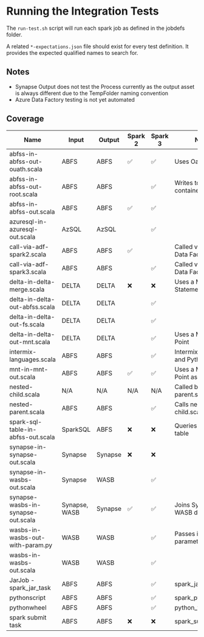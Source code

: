 # Running the Integration Tests

The `run-test.sh` script will run each spark job as defined in the jobdefs folder.

A related `*-expectations.json` file should exist for every test definition. It provides the expected qualified names to search for.


## Notes

* Synapse Output does not test the Process currently as the output asset is always different due to the TempFolder naming convention
* Azure Data Factory testing is not yet automated

## Coverage

|Name|Input|Output|Spark 2|Spark 3|Note|
|----|----|----|----|----|----|
|abfss-in-abfss-out-ouath.scala|ABFS|ABFS|✅|✅|Uses Oauth|
|abfss-in-abfss-out-root.scala|ABFS|ABFS||✅|Writes to root of container|
|abfss-in-abfss-out.scala|ABFS|ABFS|✅|✅||
|azuresql-in-azuresql-out.scala|AzSQL|AzSQL||✅||
|call-via-adf-spark2.scala|ABFS|ABFS|✅||Called via Azure Data Factory|
|call-via-adf-spark3.scala|ABFS|ABFS||✅|Called via Azure Data Factory|
|delta-in-delta-merge.scala|DELTA|DELTA|❌|❌|Uses a Merge Statement|
|delta-in-delta-out-abfss.scala|DELTA|DELTA||✅||
|delta-in-delta-out-fs.scala|DELTA|DELTA||✅||
|delta-in-delta-out-mnt.scala|DELTA|DELTA||✅|Uses a Mount Point|
|intermix-languages.scala|ABFS|ABFS||✅|Intermixes scala and Python|
|mnt-in-mnt-out.scala|ABFS|ABFS|✅|✅|Uses a Mount Point as Output|
|nested-child.scala|N/A|N/A|N/A|N/A|Called by nested-parent.scala|
|nested-parent.scala|ABFS|ABFS||✅|Calls nested-child.scala|
|spark-sql-table-in-abfss-out.scala|SparkSQL|ABFS|❌|❌|Queries Spark SQL table|
|synapse-in-synapse-out.scala|Synapse|Synapse|❌|❌||
|synapse-in-wasbs-out.scala|Synapse|WASB||✅||
|synapse-wasbs-in-synapse-out.scala|Synapse, WASB|Synapse|✅|✅|Joins Synapse and WASB data|
|wasbs-in-wasbs-out-with-param.py|WASB|WASB||✅|Passes in a parameter to job|
|wasbs-in-wasbs-out.scala|WASB|WASB||✅||
|JarJob - spark_jar_task|ABFS|ABFS||✅|spark_jar_task|
|pythonscript|ABFS|ABFS||✅|spark_python_task|
|pythonwheel|ABFS|ABFS||✅|python_wheel_task|
|spark submit task|ABFS|ABFS|❌|❌|spark_submit_task|
